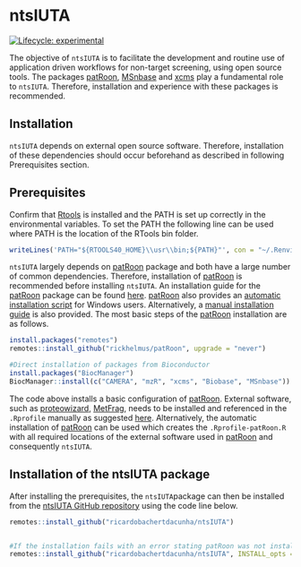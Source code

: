 
<!-- README.md is generated from README.Rmd. Please edit that file -->

# ntsIUTA

<!-- badges: start -->

[![Lifecycle:
experimental](https://img.shields.io/badge/lifecycle-experimental-orange.svg)](https://www.tidyverse.org/lifecycle/#experimental)
<!-- badges: end -->

The objective of `ntsIUTA` is to facilitate the development and routine
use of application driven workflows for non-target screening, using open
source tools. The packages
[patRoon](https://github.com/rickhelmus/patRoon),
[MSnbase](https://www.bioconductor.org/packages/release/bioc/html/MSnbase.html)
and
[xcms](https://bioconductor.org/packages/release/bioc/html/xcms.html)
play a fundamental role to `ntsIUTA`. Therefore, installation and
experience with these packages is recommended.

## Installation

`ntsIUTA` depends on external open source software. Therefore,
installation of these dependencies should occur beforehand as described
in following Prerequisites section.

## Prerequisites

Confirm that [Rtools](https://cran.r-project.org/bin/windows/Rtools/) is
installed and the PATH is set up correctly in the environmental
variables. To set the PATH the following line can be used where PATH is
the location of the RTools bin folder.

``` r
writeLines('PATH="${RTOOLS40_HOME}\\usr\\bin;${PATH}"', con = "~/.Renviron")
```

`ntsIUTA` largely depends on
[patRoon](https://github.com/rickhelmus/patRoon) package and both have a
large number of common dependencies. Therefore, installation of
[patRoon](https://github.com/rickhelmus/patRoon) is recommended before
installing `ntsIUTA`. An installation guide for the
[patRoon](https://github.com/rickhelmus/patRoon) package can be found
[here](https://rickhelmus.github.io/patRoon/handbook_bd/installation.html).
[patRoon](https://github.com/rickhelmus/patRoon) also provides an
[automatic installation
script](https://rickhelmus.github.io/patRoon/handbook_bd/automatic-installation-windows-only.html)
for Windows users. Alternatively, a [manual installation
guide](https://rickhelmus.github.io/patRoon/handbook_bd/manual-installation.html)
is also provided. The most basic steps of the
[patRoon](https://github.com/rickhelmus/patRoon) installation are as
follows.

``` r
install.packages("remotes")
remotes::install_github("rickhelmus/patRoon", upgrade = "never")

#Direct installation of packages from Bioconductor
install.packages("BiocManager")
BiocManager::install(c("CAMERA", "mzR", "xcms", "Biobase", "MSnbase"))
```

The code above installs a basic configuration of
[patRoon](https://github.com/rickhelmus/patRoon). External software,
such as
[proteowizard](http://proteowizard.sourceforge.net/download.html),
[MetFrag](https://ipb-halle.github.io/MetFrag/projects/metfragcl/),
needs to be installed and referenced in the `.Rprofile` manually as
suggested
[here](https://rickhelmus.github.io/patRoon/handbook_bd/installation.html).
Alternatively, the automatic installation of
[patRoon](https://github.com/rickhelmus/patRoon) can be used which
creates the `.Rprofile-patRoon.R` with all required locations of the
external software used in
[patRoon](https://github.com/rickhelmus/patRoon) and consequently
`ntsIUTA`.

## Installation of the ntsIUTA package

After installing the prerequisites, the `ntsIUTA`package can then be
installed from the [ntsIUTA GitHub
repository](https://github.com/ricardobachertdacunha/ntsIUTA) using the
code line below.

``` r
remotes::install_github("ricardobachertdacunha/ntsIUTA")


#If the installation fails with an error stating patRoon was not installed for i386, please use this command instead:
remotes::install_github("ricardobachertdacunha/ntsIUTA", INSTALL_opts = "--no-multiarch")

```

<!-- ## Information -->
<!-- Loading `ntsIUTA`: -->
<!-- See vignettes: -->
<!-- What is special about using `README.Rmd` instead of just `README.md`? You can include R chunks like so: -->
<!-- You'll still need to render `README.Rmd` regularly, to keep `README.md` up-to-date. `devtools::build_readme()` is handy for this. You could also use GitHub Actions to re-render `README.Rmd` every time you push. An example workflow can be found here: <https://github.com/r-lib/actions/tree/master/examples>. -->
<!-- You can also embed plots, for example: -->
<!-- In that case, don't forget to commit and push the resulting figure files, so they display on GitHub and CRAN. -->
